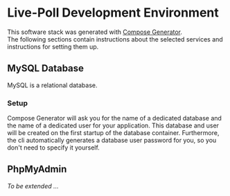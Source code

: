 # Live-Poll Development Environment
This software stack was generated with [Compose Generator](https://www.compose-generator.com). <br>
The following sections contain instructions about the selected services and instructions for setting them up.

## MySQL Database
MySQL is a relational database.

### Setup
Compose Generator will ask you for the name of a dedicated database and the name of a dedicated user for your application. This database and user will be created on the first startup of the database container. Furthermore, the cli automatically generates a database user password for you, so you don't need to specify it yourself.

## PhpMyAdmin
*To be extended ...*

